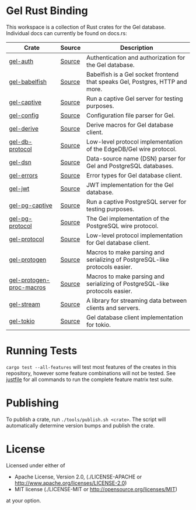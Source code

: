 Gel Rust Binding
===================

This workspace is a collection of Rust crates for the Gel database. Individual
docs can currently be found on docs.rs:

| Crate | Source | Description |
|-------|--------|-------------|
| [gel-auth](https://docs.rs/gel-auth) | [Source](./gel-auth) | Authentication and authorization for the Gel database. |
| [gel-babelfish](https://docs.rs/gel-babelfish) | [Source](./gel-babelfish) | Babelfish is a Gel socket frontend that speaks Gel, Postgres, HTTP and more. |
| [gel-captive](https://docs.rs/gel-captive) | [Source](./gel-captive) | Run a captive Gel server for testing purposes. |
| [gel-config](https://docs.rs/gel-config) | [Source](./gel-config) | Configuration file parser for Gel. |
| [gel-derive](https://docs.rs/gel-derive) | [Source](./gel-derive) | Derive macros for Gel database client. |
| [gel-db-protocol](https://docs.rs/gel-db-protocol) | [Source](./gel-db-protocol) | Low-level protocol implementation of the EdgeDB/Gel wire protocol. |
| [gel-dsn](https://docs.rs/gel-dsn) | [Source](./gel-dsn) | Data-source name (DSN) parser for Gel and PostgreSQL databases. |
| [gel-errors](https://docs.rs/gel-errors) | [Source](./gel-errors) | Error types for Gel database client. |
| [gel-jwt](https://docs.rs/gel-jwt) | [Source](./gel-jwt) | JWT implementation for the Gel database. |
| [gel-pg-captive](https://docs.rs/gel-pg-captive) | [Source](./gel-pg-captive) | Run a captive PostgreSQL server for testing purposes. |
| [gel-pg-protocol](https://docs.rs/gel-pg-protocol) | [Source](./gel-pg-protocol) | The Gel implementation of the PostgreSQL wire protocol. |
| [gel-protocol](https://docs.rs/gel-protocol) | [Source](./gel-protocol) | Low-level protocol implementation for Gel database client. |
| [gel-protogen](https://docs.rs/gel-protogen) | [Source](./gel-protogen) | Macros to make parsing and serializing of PostgreSQL-like protocols easier. |
| [gel-protogen-proc-macros](https://docs.rs/gel-protogen-proc-macros) | [Source](./gel-protogen-proc-macros) | Macros to make parsing and serializing of PostgreSQL-like protocols easier. |
| [gel-stream](https://docs.rs/gel-stream) | [Source](./gel-stream) | A library for streaming data between clients and servers. |
| [gel-tokio](https://docs.rs/gel-tokio) | [Source](./gel-tokio) | Gel database client implementation for tokio. |

Running Tests
=============

`cargo test --all-features` will test most features of the creates in this
repository, however some feature combinations will not be tested. See
[justfile](./justfile) for all commands to run the complete feature matrix test
suite.

Publishing
==========

To publish a crate, run `./tools/publish.sh <crate>`. The script will
automatically determine version bumps and publish the crate.

License
=======

Licensed under either of

* Apache License, Version 2.0,
  (./LICENSE-APACHE or http://www.apache.org/licenses/LICENSE-2.0)
* MIT license (./LICENSE-MIT or http://opensource.org/licenses/MIT)

at your option.
